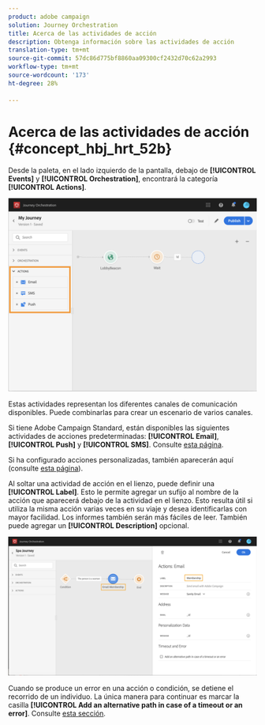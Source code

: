 ```yaml
---
product: adobe campaign
solution: Journey Orchestration
title: Acerca de las actividades de acción
description: Obtenga información sobre las actividades de acción
translation-type: tm+mt
source-git-commit: 57dc86d775bf8860aa09300cf2432d70c62a2993
workflow-type: tm+mt
source-wordcount: '173'
ht-degree: 28%

---
```



# Acerca de las actividades de acción {#concept_hbj_hrt_52b}

Desde la paleta, en el lado izquierdo de la pantalla, debajo de **[!UICONTROL Events]** y **[!UICONTROL Orchestration]**, encontrará la categoría **[!UICONTROL Actions]**.

![](../assets/journey58.png)

Estas actividades representan los diferentes canales de comunicación disponibles. Puede combinarlas para crear un escenario de varios canales.

Si tiene Adobe Campaign Standard, están disponibles las siguientes actividades de acciones predeterminadas: **[!UICONTROL Email]**, **[!UICONTROL Push]** y **[!UICONTROL SMS]**. Consulte [esta página](../building-journeys/using-adobe-campaign-actions.md).

Si ha configurado acciones personalizadas, también aparecerán aquí (consulte [esta página](../building-journeys/using-custom-actions.md)).

Al soltar una actividad de acción en el lienzo, puede definir una **[!UICONTROL Label]**. Esto le permite agregar un sufijo al nombre de la acción que aparecerá debajo de la actividad en el lienzo. Esto resulta útil si utiliza la misma acción varias veces en su viaje y desea identificarlas con mayor facilidad. Los informes también serán más fáciles de leer. También puede agregar un **[!UICONTROL Description]** opcional.

![](../assets/journey59bis.png)

Cuando se produce un error en una acción o condición, se detiene el recorrido de un individuo. La única manera para continuar es marcar la casilla **[!UICONTROL Add an alternative path in case of a timeout or an error]**. Consulte [esta sección](../building-journeys/using-the-journey-designer.md#paths).
